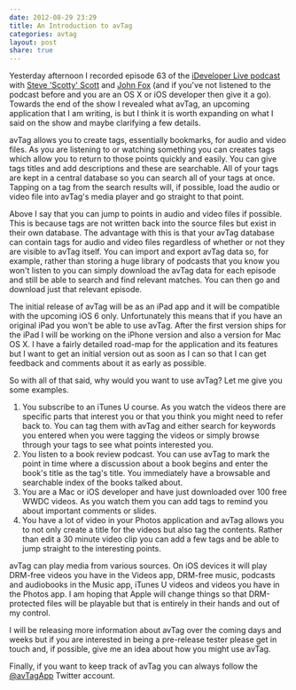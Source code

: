 ```yaml
---
date: 2012-08-29 23:29
title: An Introduction to avTag
categories: avtag
layout: post
share: true
---
```


Yesterday afternoon I recorded episode 63 of the [iDeveloper Live podcast](http://ideveloper.tv/podcast/ideveloperlive.html) with [Steve 'Scotty' Scott](https://twitter.com/macdevnet/) and [John Fox](https://twitter.com/djembe/) (and if you've not listened to the podcast before and you are an OS X or iOS developer then give it a go). Towards the end of the show I revealed what avTag, an upcoming application that I am writing, is but I think it is worth expanding on what I said on the show and maybe clarifying a few details.

avTag allows you to create tags, essentially bookmarks, for audio and video files. As you are listening to or watching something you can creates tags which allow you to return to those points quickly and easily. You can give tags titles and add descriptions and these are searchable. All of your tags are kept in a central database so you can search all of your tags at once. Tapping on a tag from the search results will, if possible, load the audio or video file into avTag's media player and go straight to that point.

Above I say that you can jump to points in audio and video files if possible. This is because tags are not written back into the source files but exist in their own database. The advantage with this is that your avTag database can contain tags for audio and video files regardless of whether or not they are visible to avTag itself. You can import and export avTag data so, for example, rather than storing a huge library of podcasts that you know you won't listen to you can simply download the avTag data for each episode and still be able to search and find relevant matches. You can then go and download just that relevant episode.

The initial release of avTag will be as an iPad app and it will be compatible with the upcoming iOS 6 only. Unfortunately this means that if you have an original iPad you won't be able to use avTag. After the first version ships for the iPad I will be working on the iPhone version and also a version for Mac OS X. I have a fairly detailed road-map for the application and its features but I want to get an initial version out as soon as I can so that I can get feedback and comments about it as early as possible.

So with all of that said, why would you want to use avTag? Let me give you some examples.

1. You subscribe to an iTunes U course. As you watch the videos there are specific parts that interest you or that you think you might need to refer back to. You can tag them with avTag and either search for keywords you entered when you were tagging the videos or simply browse through your tags to see what points interested you. 
2. You listen to a book review podcast. You can use avTag to mark the point in time where a discussion about a book begins and enter the book's title as the tag's title. You immediately have a browsable and searchable index of the books talked about.
3. You are a Mac or iOS developer and have just downloaded over 100 free WWDC videos. As you watch them you can add tags to remind you about important comments or slides.
4. You have a lot of video in your Photos application and avTag allows you to not only create a title for the videos but also tag the contents. Rather than edit a 30 minute video clip you can add a few tags and be able to jump straight to the interesting points.

avTag can play media from various sources. On iOS devices it will play DRM-free videos you have in the Videos app, DRM-free music, podcasts and audiobooks in the Music app, iTunes U videos and videos you have in the Photos app. I am hoping that Apple will change things so that DRM-protected files will be playable but that is entirely in their hands and out of my control.

I will be releasing more information about avTag over the coming days and weeks but if you are interested in being a pre-release tester please get in touch and, if possible, give me an idea about how you might use avTag.

Finally, if you want to keep track of avTag you can always follow the [@avTagApp](https://twitter.com/avTagApp/) Twitter account. 

